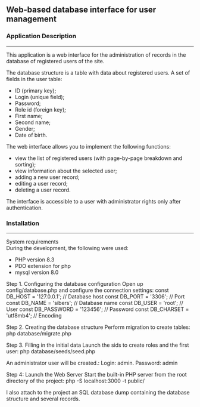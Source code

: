 ## Web-based database interface for user management
### Application Description
--- 
This application is a web interface for the administration of records in the database of registered
users of the site.

The database structure is a table with data about registered users. 
A set of fields in the user table:
- ID (primary key);
- Login (unique field);
- Password;
- Role id (foreign key);
- First name;
- Second name;
- Gender;
- Date of birth.

The web interface allows you to implement the following functions:
- view the list of registered users (with page-by-page breakdown and sorting);
- view information about the selected user;
- adding a new user record;
- editing a user record;
- deleting a user record.

The interface is accessible to a user with administrator rights only after authentication.

### Installation
--- 
System requirements
<br>
During the development, the following were used:
- PHP version 8.3
- PDO extension for php
- mysql version 8.0

Step 1. Configuring the database configuration
Open up config/database.php and configure the connection settings:
const DB_HOST = '127.0.0.1'; // Database host
const DB_PORT = '3306'; // Port
const DB_NAME = 'sibers'; // Database name
const DB_USER = 'root'; // User
const DB_PASSWORD = '123456'; // Password
const DB_CHARSET = 'utf8mb4'; // Encoding

Step 2. Creating the database structure
Perform migration to create tables:
php database/migrate.php

Step 3. Filling in the initial data
Launch the sids to create roles and the first user:
php database/seeds/seed.php

An administrator user will be created.:
Login: admin. 
Password: admin

Step 4: Launch the Web Server
Start the built-in PHP server from the root directory of the project:
php -S localhost:3000 -t public/

I also attach to the project an SQL database dump containing the database structure and several records.
